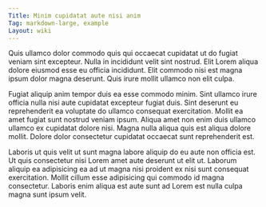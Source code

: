 ```yaml
---
Title: Minim cupidatat aute nisi anim
Tag: markdown-large, example
Layout: wiki
---
```

Quis ullamco dolor commodo quis qui occaecat cupidatat ut do fugiat veniam sint excepteur. Nulla in incididunt velit sint nostrud. Elit Lorem aliqua dolore eiusmod esse eu officia incididunt. Elit commodo nisi est magna ipsum dolor magna deserunt. Quis irure mollit ullamco non elit culpa.

Fugiat aliquip anim tempor duis ea esse commodo minim. Sint ullamco irure officia nulla nisi aute cupidatat excepteur fugiat duis. Sint deserunt eu reprehenderit ea voluptate do ullamco consequat exercitation. Mollit ea amet fugiat sunt nostrud veniam ipsum. Aliqua amet non enim duis ullamco ullamco ex cupidatat dolore nisi. Magna nulla aliqua quis est aliqua dolore mollit. Dolore dolor consectetur cupidatat occaecat sunt reprehenderit est.

Laboris ut quis velit ut sunt magna labore aliquip do eu aute non officia est. Ut quis consectetur nisi Lorem amet aute deserunt ut elit ut. Laborum aliquip ea adipisicing ea ad ut magna nisi proident ex nisi sunt consequat exercitation. Mollit cillum esse adipisicing qui commodo id magna consectetur. Laboris enim aliqua est aute sunt ad Lorem est nulla culpa magna sunt ipsum velit.